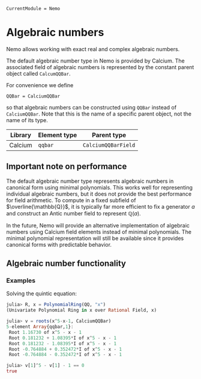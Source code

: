 ```@meta
CurrentModule = Nemo
```

# Algebraic numbers

Nemo allows working with exact real and complex algebraic numbers.

The default algebraic number type in Nemo is provided by Calcium. The
associated field of algebraic numbers is represented by the constant
parent object called `CalcumQQBar`.

For convenience we define

```
QQBar = CalciumQQBar
```

so that algebraic numbers can be constructed using `QQBar` instead of
`CalciumQQBar`. Note that this is the name of a specific parent object,
not the name of its type.


 Library        | Element type  | Parent type
----------------|---------------|--------------------
Calcium         | `qqbar`       | `CalciumQQBarField`

## Important note on performance

The default algebraic number type represents algebraic numbers
in canonical form using minimal polynomials. This works well for representing
individual algebraic numbers, but it does not provide the best
performance for field arithmetic.
To compute in a fixed subfield of $\overline{\mathbb{Q}}$,
it is typically far more efficient to fix a generator $a$
and construct an Antic number field to represent $\mathbb{Q}(a)$.

In the future, Nemo will provide an alternative implementation
of algebraic numbers using Calcium field elements instead of minimal
polynomials. The minimal polynomial representation will still be available
since it provides canonical forms with predictable behavior.

## Algebraic number functionality

### Examples

Solving the quintic equation:

```julia
julia> R, x = PolynomialRing(QQ, "x")
(Univariate Polynomial Ring in x over Rational Field, x)

julia> v = roots(x^5-x-1, CalciumQQBar)
5-element Array{qqbar,1}:
 Root 1.16730 of x^5 - x - 1
 Root 0.181232 + 1.08395*I of x^5 - x - 1
 Root 0.181232 - 1.08395*I of x^5 - x - 1
 Root -0.764884 + 0.352472*I of x^5 - x - 1
 Root -0.764884 - 0.352472*I of x^5 - x - 1

julia> v[1]^5 - v[1] - 1 == 0
true
```

